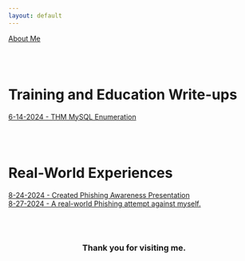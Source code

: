 ```yaml
---
layout: default
---
```


[About Me](./aboutme.md)  

<br/><br/>
# Training and Education Write-ups

[6-14-2024 - THM MySQL Enumeration](./20240614-thm-mysqlenumeration.md)  

<br/><br/>
# Real-World Experiences

[8-24-2024 - Created Phishing Awareness Presentation](./20240824-grc-phishaware.md)  
[8-27-2024 - A real-world Phishing attempt against myself.](./20240827-real-phish.md)  



<br/><br/>
<h3 style="text-align: center;" markdown="1">Thank you for visiting me.</h3>

